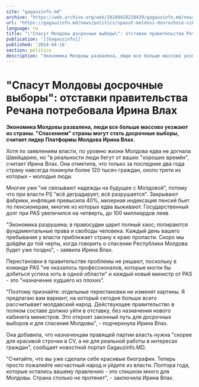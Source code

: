 ```yaml
---
site: "gagauzinfo.md"
archive: "https://web.archive.org/web/20240428210439/gagauzinfo.md/news/politics/spasut-moldovi-dosrochnie-vibori-otstavki-pravitelstva-rechana-potrebovala-irina-vlah"
url: "https://gagauzinfo.md/news/politics/spasut-moldovi-dosrochnie-vibori-otstavki-pravitelstva-rechana-potrebovala-irina-vlah"
language: ru
title: "\"Спасут Молдовы досрочные выборы\": отставки правительства Речана потребовала Ирина Влах"
publication: '[[Gagauzinfo]]'
published: '2024-04-16'
section: politics
description: "Экономика Молдовы развалена, люди все больше массово уезжают из страны. \"Спасением\" страны могут стать досрочные выборы, считает лидер Платформы Молдова Ирина Влах."
---
```


# "Спасут Молдовы досрочные выборы": отставки правительства Речана потребовала Ирина Влах

**Экономика Молдовы развалена, люди все больше массово уезжают из страны. "Спасением" страны могут стать досрочные выборы, считает лидер Платформы Молдова Ирина Влах.**

Хотя по заявлениям власти, по уровню жизни Молдова едва не догнала Швейцарию, но "в реальности люди бегут от ваших "хороших времён", считает Ирина Влах. Она отметила, что только за последние два года страну навсегда покинули более 120 тысяч граждан, около трети из которых – молодые люди.

Многие уже "не связывают надежды на будущее с Молдовой", потому что при власти PS "всё деградирует, всё разрушается". Закрывают фабрики, инфляция превысила 40%, мизерная индексация пенсий бьет по пенсионерам, многие из которых едва выживают. Государственный долг при PAS увеличился на четверть, до 100 миллиардов леев.

"Экономика разрушена; в правосудии царит полный хаос; попираются фундаментальные права и свободы человека. Каждый день вашего пребывания у власти приближает страну к краю пропасти. Скоро мы дойдём до той черты, когда говорить о спасении Республики Молдова будет уже поздно", - заявила Ирина Влах.

Перестановки в правительстве проблемы не решают, поскольку в команде PAS "не оказалось профессионалов, которые могли бы добиться успеха хоть в одной области" и каждый новый министр от PAS - это "назначение худшего из плохих".

"Поэтому признайте: отдельные перестановки не изменят картины. Я предлагаю вам вариант, на который сегодня больше всего рассчитывает молдавский народ. Действующее правительство в полном составе должно уйти в отставку, без назначения нового кабинета министров. Это откроет законный путь для досрочных выборов и для спасения Молдовы", - подчеркнула Ирина Влах.

Она добавила, что назначенцам правящей партии власть нужна "скорее для красивой строчки в CV, а не для реальной работы в интересах граждан", сообщает новостной портал Gagauzinfo.MD.

"Считайте, что вы уже сделали себе красивые биографии. Теперь просто пожалейте несчастный народ и уйдите из власти. Полтора года, которые остались вашему правлению - это слишком много для Молдовы. Страна столько не протянет", - заключила Ирина Влах.